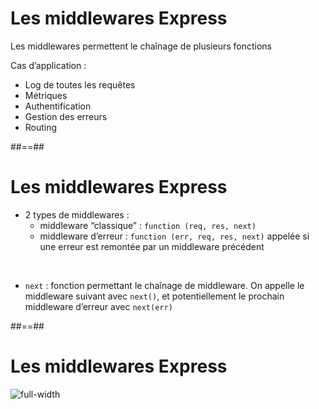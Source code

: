 # Les middlewares Express

Les middlewares permettent le chaînage de plusieurs fonctions

Cas d’application :
* Log de toutes les requêtes
* Métriques
* Authentification
* Gestion des erreurs
* Routing

##==##

# Les middlewares Express

* 2 types de middlewares :
    * middleware “classique” : `function (req, res, next)`
    * middleware d’erreur : `function (err, req, res, next)` appelée si une erreur est remontée par un middleware précédent

<br>

* `next` : fonction permettant le chaînage de middleware. On appelle le middleware suivant avec `next()`, et potentiellement le prochain middleware d’erreur avec `next(err)`

##==##
<!-- .slide: class="full-center" -->

# Les middlewares Express

![full-width](./assets/images/express_middlewares.svg)